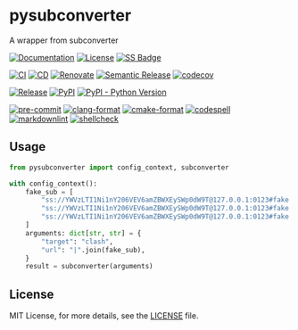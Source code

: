 # pysubconverter

<!-- SPHINX-START -->

A wrapper from subconverter

[![Documentation](https://img.shields.io/badge/Documentation-mkdocs-blue)](https://msclock.github.io/pysubconverter)
[![License](https://img.shields.io/github/license/msclock/pysubconverter)](https://github.com/msclock/pysubconverter/blob/master/LICENSE)
[![SS Badge](https://img.shields.io/badge/Serious%20Scaffold-pybind11-blue)](https://github.com/serious-scaffold/ss-pybind11)

[![CI](https://github.com/msclock/pysubconverter/actions/workflows/ci.yml/badge.svg)](https://github.com/msclock/pysubconverter/actions/workflows/ci.yml)
[![CD](https://github.com/msclock/pysubconverter/actions/workflows/cd.yml/badge.svg)](https://github.com/msclock/pysubconverter/actions/workflows/cd.yml)
[![Renovate](https://github.com/msclock/pysubconverter/actions/workflows/renovate.yml/badge.svg)](https://github.com/msclock/pysubconverter/actions/workflows/renovate.yml)
[![Semantic Release](https://github.com/msclock/pysubconverter/actions/workflows/semantic-release.yml/badge.svg)](https://github.com/msclock/pysubconverter/actions/workflows/semantic-release.yml)
[![codecov](https://codecov.io/gh/msclock/pysubconverter/branch/master/graph/badge.svg?token=123456789)](https://codecov.io/gh/msclock/pysubconverter)

[![Release](https://img.shields.io/github/v/release/msclock/pysubconverter)](https://github.com/msclock/pysubconverter/releases)
[![PyPI](https://img.shields.io/pypi/v/pysubconverter)](https://pypi.org/project/pysubconverter/)
[![PyPI - Python Version](https://img.shields.io/pypi/pyversions/pysubconverter)](https://pypi.org/project/pysubconverter/)

[![pre-commit](https://img.shields.io/badge/pre--commit-enabled-brightgreen?logo=pre-commit)](https://github.com/pre-commit/pre-commit)
[![clang-format](https://img.shields.io/badge/clang--format-enabled-blue)](https://github.com/pre-commit/mirrors-clang-format)
[![cmake-format](https://img.shields.io/badge/cmake--format-enabled-blue)](https://github.com/cheshirekow/cmake-format-precommit)
[![codespell](https://img.shields.io/badge/codespell-enabled-blue)](https://github.com/codespell-project/codespell)
[![markdownlint](https://img.shields.io/badge/markdownlint-enabled-blue)](https://github.com/igorshubovych/markdownlint-cli)
[![shellcheck](https://img.shields.io/badge/shellcheck-enabled-blue)](https://github.com/shellcheck-py/shellcheck-py)

<!-- writes more things here -->

## Usage

```python
from pysubconverter import config_context, subconverter

with config_context():
    fake_sub = [
        "ss://YWVzLTI1Ni1nY206VEV6amZBWXEySWp0dW9T@127.0.0.1:0123#fake 1",
        "ss://YWVzLTI1Ni1nY206VEV6amZBWXEySWp0dW9T@127.0.0.1:0123#fake 2",
        "ss://YWVzLTI1Ni1nY206VEV6amZBWXEySWp0dW9T@127.0.0.1:0123#fake 3",
    ]
    arguments: dict[str, str] = {
        "target": "clash",
        "url": "|".join(fake_sub),
    }
    result = subconverter(arguments)
```


## License

MIT License, for more details, see the [LICENSE](https://github.com/msclock/pysubconverter/blob/master/LICENSE) file.
